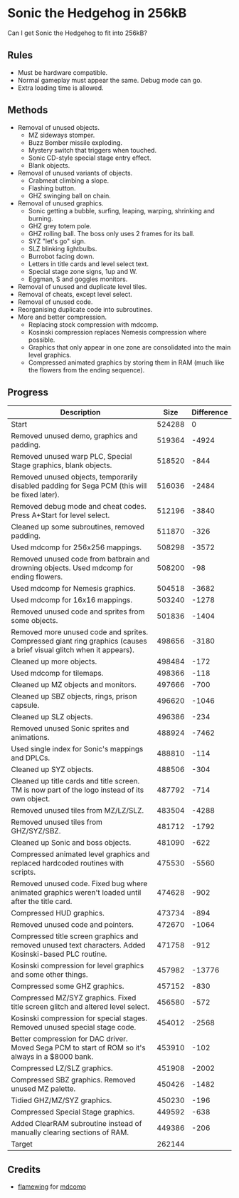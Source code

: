 # Sonic the Hedgehog in 256kB

Can I get Sonic the Hedgehog to fit into 256kB?

## Rules

* Must be hardware compatible.
* Normal gameplay must appear the same. Debug mode can go.
* Extra loading time is allowed.

## Methods

* Removal of unused objects.
  * MZ sideways stomper.
  * Buzz Bomber missile exploding.
  * Mystery switch that triggers when touched.
  * Sonic CD-style special stage entry effect.
  * Blank objects.
* Removal of unused variants of objects.
  * Crabmeat climbing a slope.
  * Flashing button.
  * GHZ swinging ball on chain.
* Removal of unused graphics.
  * Sonic getting a bubble, surfing, leaping, warping, shrinking and burning.
  * GHZ grey totem pole.
  * GHZ rolling ball. The boss only uses 2 frames for its ball.
  * SYZ "let's go" sign.
  * SLZ blinking lightbulbs.
  * Burrobot facing down.
  * Letters in title cards and level select text.
  * Special stage zone signs, 1up and W.
  * Eggman, S and goggles monitors.
* Removal of unused and duplicate level tiles.
* Removal of cheats, except level select.
* Removal of unused code.
* Reorganising duplicate code into subroutines.
* More and better compression.
  * Replacing stock compression with mdcomp.
  * Kosinski compression replaces Nemesis compression where possible.
  * Graphics that only appear in one zone are consolidated into the main level graphics.
  * Compressed animated graphics by storing them in RAM (much like the flowers from the ending sequence).

## Progress

Description | Size | Difference
----------- | ---- | ----------
Start | 524288 | 0
Removed unused demo, graphics and padding. | 519364 | -4924
Removed unused warp PLC, Special Stage graphics, blank objects. | 518520 | -844
Removed unused objects, temporarily disabled padding for Sega PCM (this will be fixed later). | 516036 | -2484
Removed debug mode and cheat codes. Press A+Start for level select. | 512196 | -3840
Cleaned up some subroutines, removed padding. | 511870 | -326
Used mdcomp for 256x256 mappings. | 508298 | -3572
Removed unused code from batbrain and drowning objects. Used mdcomp for ending flowers. | 508200 | -98
Used mdcomp for Nemesis graphics. | 504518 | -3682
Used mdcomp for 16x16 mappings. | 503240 | -1278
Removed unused code and sprites from some objects. | 501836 | -1404
Removed more unused code and sprites. Compressed giant ring graphics (causes a brief visual glitch when it appears). | 498656 | -3180
Cleaned up more objects. | 498484 | -172
Used mdcomp for tilemaps. | 498366 | -118
Cleaned up MZ objects and monitors. | 497666 | -700
Cleaned up SBZ objects, rings, prison capsule. | 496620 | -1046
Cleaned up SLZ objects. | 496386 | -234
Removed unused Sonic sprites and animations. | 488924 | -7462
Used single index for Sonic's mappings and DPLCs. | 488810 | -114
Cleaned up SYZ objects. | 488506 | -304
Cleaned up title cards and title screen. TM is now part of the logo instead of its own object. | 487792 | -714
Removed unused tiles from MZ/LZ/SLZ. | 483504 | -4288
Removed unused tiles from GHZ/SYZ/SBZ. | 481712 | -1792
Cleaned up Sonic and boss objects. | 481090 | -622
Compressed animated level graphics and replaced hardcoded routines with scripts. | 475530 | -5560
Removed unused code. Fixed bug where animated graphics weren't loaded until after the title card. | 474628 | -902
Compressed HUD graphics. | 473734 | -894
Removed unused code and pointers. | 472670 | -1064
Compressed title screen graphics and removed unused text characters. Added Kosinski-based PLC routine. | 471758 | -912
Kosinski compression for level graphics and some other things. | 457982 | -13776
Compressed some GHZ graphics. | 457152 | -830
Compressed MZ/SYZ graphics. Fixed title screen glitch and altered level select. | 456580 | -572
Kosinski compression for special stages. Removed unused special stage code. | 454012 | -2568
Better compression for DAC driver. Moved Sega PCM to start of ROM so it's always in a $8000 bank. | 453910 | -102
Compressed LZ/SLZ graphics. | 451908 | -2002
Compressed SBZ graphics. Removed unused MZ palette. | 450426 | -1482
Tidied GHZ/MZ/SYZ graphics. | 450230 | -196
Compressed Special Stage graphics. | 449592 | -638
Added ClearRAM subroutine instead of manually clearing sections of RAM. | 449386 | -206
Target | 262144 | 

## Credits

* [flamewing](https://github.com/flamewing) for [mdcomp](https://github.com/flamewing/mdcomp)